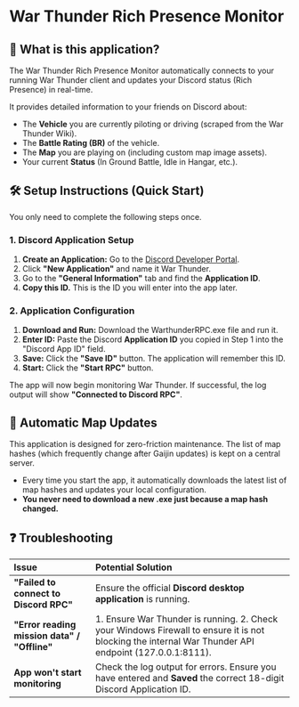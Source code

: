 # **War Thunder Rich Presence Monitor**

## **🚀 What is this application?**

The War Thunder Rich Presence Monitor automatically connects to your running War Thunder client and updates your Discord status (Rich Presence) in real-time.

It provides detailed information to your friends on Discord about:

* The **Vehicle** you are currently piloting or driving (scraped from the War Thunder Wiki).  
* The **Battle Rating (BR)** of the vehicle.  
* The **Map** you are playing on (including custom map image assets).  
* Your current **Status** (In Ground Battle, Idle in Hangar, etc.).

## **🛠️ Setup Instructions (Quick Start)**

You only need to complete the following steps once.

### **1\. Discord Application Setup**

1. **Create an Application:** Go to the [Discord Developer Portal](https://www.google.com/search?q=https://discord.com/developers/applications).  
2. Click **"New Application"** and name it War Thunder.  
3. Go to the **"General Information"** tab and find the **Application ID**.  
4. **Copy this ID.** This is the ID you will enter into the app later.  

### **2\. Application Configuration**

1. **Download and Run:** Download the WarthunderRPC.exe file and run it.  
2. **Enter ID:** Paste the Discord **Application ID** you copied in Step 1 into the "Discord App ID" field.  
3. **Save:** Click the **"Save ID"** button. The application will remember this ID.  
4. **Start:** Click the **"Start RPC"** button.

The app will now begin monitoring War Thunder. If successful, the log output will show **"Connected to Discord RPC"**.

## **🔄 Automatic Map Updates**

This application is designed for zero-friction maintenance. The list of map hashes (which frequently change after Gaijin updates) is kept on a central server.

* Every time you start the app, it automatically downloads the latest list of map hashes and updates your local configuration.  
* **You never need to download a new .exe just because a map hash changed.**

## **❓ Troubleshooting**

| Issue | Potential Solution |
| :---- | :---- |
| **"Failed to connect to Discord RPC"** | Ensure the official **Discord desktop application** is running. |
| **"Error reading mission data" / "Offline"** | 1\. Ensure War Thunder is running. 2\. Check your Windows Firewall to ensure it is not blocking the internal War Thunder API endpoint (127.0.0.1:8111). |
| **App won't start monitoring** | Check the log output for errors. Ensure you have entered and **Saved** the correct 18-digit Discord Application ID. |

